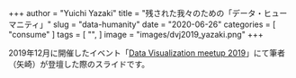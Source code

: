 +++
author = "Yuichi Yazaki"
title = "残された我々のための「データ・ヒューマニティ」"
slug = "data-humanity"
date = "2020-06-26"
categories = [
    "consume"
]
tags = [
    "",
]
image = "images/dvj2019_yazaki.png"
+++

2019年12月に開催したイベント「[Data Visualization meetup 2019](https://data-visualization-japan.connpass.com/event/160042/)」にて筆者（矢崎）が登壇した際のスライドです。

<!--more-->

<script async class="speakerdeck-embed" data-id="bf3a183648c940368bea15760b6b6df8" data-ratio="1.77777777777778" src="//speakerdeck.com/assets/embed.js"></script>


